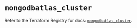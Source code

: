 # `mongodbatlas_cluster`

Refer to the Terraform Registry for docs: [`mongodbatlas_cluster`](https://registry.terraform.io/providers/mongodb/mongodbatlas/1.25.0/docs/resources/cluster).
